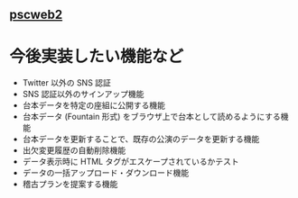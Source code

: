 ## [pscweb2](index.md)

# 今後実装したい機能など

- Twitter 以外の SNS 認証
- SNS 認証以外のサインアップ機能
- 台本データを特定の座組に公開する機能
- 台本データ (Fountain 形式) をブラウザ上で台本として読めるようにする機能
- 台本データを更新することで、既存の公演のデータを更新する機能
- 出欠変更履歴の自動削除機能
- データ表示時に HTML タグがエスケープされているかテスト
- データの一括アップロード・ダウンロード機能
- 稽古プランを提案する機能

